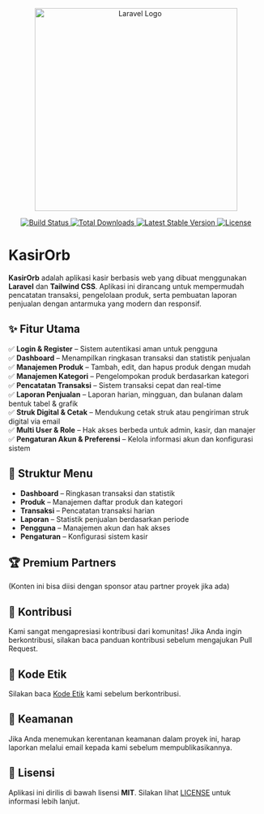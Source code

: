 <p align="center">
  <a href="https://laravel.com" target="_blank">
    <img src="https://raw.githubusercontent.com/laravel/art/master/logo-lockup/5%20SVG/2%20CMYK/1%20Full%20Color/laravel-logolockup-cmyk-red.svg" width="400" alt="Laravel Logo">
  </a>
</p>

<p align="center">
  <a href="https://github.com/laravel/framework/actions">
    <img src="https://github.com/laravel/framework/workflows/tests/badge.svg" alt="Build Status">
  </a>
  <a href="https://packagist.org/packages/laravel/framework">
    <img src="https://img.shields.io/packagist/dt/laravel/framework" alt="Total Downloads">
  </a>
  <a href="https://packagist.org/packages/laravel/framework">
    <img src="https://img.shields.io/packagist/v/laravel/framework" alt="Latest Stable Version">
  </a>
  <a href="https://packagist.org/packages/laravel/framework">
    <img src="https://img.shields.io/packagist/l/laravel/framework" alt="License">
  </a>
</p>

# KasirOrb

**KasirOrb** adalah aplikasi kasir berbasis web yang dibuat menggunakan **Laravel** dan **Tailwind CSS**. Aplikasi ini dirancang untuk mempermudah pencatatan transaksi, pengelolaan produk, serta pembuatan laporan penjualan dengan antarmuka yang modern dan responsif.

## ✨ Fitur Utama

✅ **Login & Register** – Sistem autentikasi aman untuk pengguna  
✅ **Dashboard** – Menampilkan ringkasan transaksi dan statistik penjualan  
✅ **Manajemen Produk** – Tambah, edit, dan hapus produk dengan mudah  
✅ **Manajemen Kategori** – Pengelompokan produk berdasarkan kategori  
✅ **Pencatatan Transaksi** – Sistem transaksi cepat dan real-time  
✅ **Laporan Penjualan** – Laporan harian, mingguan, dan bulanan dalam bentuk tabel & grafik  
✅ **Struk Digital & Cetak** – Mendukung cetak struk atau pengiriman struk digital via email  
✅ **Multi User & Role** – Hak akses berbeda untuk admin, kasir, dan manajer  
✅ **Pengaturan Akun & Preferensi** – Kelola informasi akun dan konfigurasi sistem  

## 📂 Struktur Menu

- **Dashboard** – Ringkasan transaksi dan statistik
- **Produk** – Manajemen daftar produk dan kategori
- **Transaksi** – Pencatatan transaksi harian
- **Laporan** – Statistik penjualan berdasarkan periode
- **Pengguna** – Manajemen akun dan hak akses
- **Pengaturan** – Konfigurasi sistem kasir

## 🏆 Premium Partners

(Konten ini bisa diisi dengan sponsor atau partner proyek jika ada)

## 🤝 Kontribusi

Kami sangat mengapresiasi kontribusi dari komunitas! Jika Anda ingin berkontribusi, silakan baca panduan kontribusi sebelum mengajukan Pull Request.

## 📜 Kode Etik

Silakan baca [Kode Etik](CODE_OF_CONDUCT.md) kami sebelum berkontribusi.

## 🔐 Keamanan

Jika Anda menemukan kerentanan keamanan dalam proyek ini, harap laporkan melalui email kepada kami sebelum mempublikasikannya.

## 📄 Lisensi

Aplikasi ini dirilis di bawah lisensi **MIT**. Silakan lihat [LICENSE](LICENSE.md) untuk informasi lebih lanjut.
